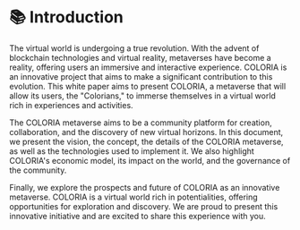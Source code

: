 # 📚 Introduction

The virtual world is undergoing a true revolution. With the advent of blockchain technologies and virtual reality, metaverses have become a reality, offering users an immersive and interactive experience. COLORIA is an innovative project that aims to make a significant contribution to this evolution. This white paper aims to present COLORIA, a metaverse that will allow its users, the "Colorians," to immerse themselves in a virtual world rich in experiences and activities.

The COLORIA metaverse aims to be a community platform for creation, collaboration, and the discovery of new virtual horizons. In this document, we present the vision, the concept, the details of the COLORIA metaverse, as well as the technologies used to implement it. We also highlight COLORIA's economic model, its impact on the world, and the governance of the community.

Finally, we explore the prospects and future of COLORIA as an innovative metaverse. COLORIA is a virtual world rich in potentialities, offering opportunities for exploration and discovery. We are proud to present this innovative initiative and are excited to share this experience with you.
